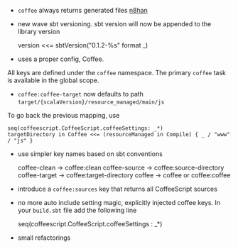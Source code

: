 * `coffee` always returns generated files [n8han](http://github.com/n8han)

* new wave sbt versioning. sbt version will now be appended to the library version

    version <<= sbtVersion("0.1.2-%s" format _)

* uses a proper config, Coffee.

All keys are defined under the `coffee` namespace. The primary `coffee` task is available in the global scope.

* `coffee:coffee-target` now defaults to path `target/{scalaVersion}/resource_managed/main/js`

To go back the previous mapping, use

    seq(coffeescript.CoffeeScript.coffeeSettings: _*)
    targetDirectory in Coffee <<= (resourceManaged in Compile) { _ / "www" / "js" }

* use simpler key names based on sbt conventions

    coffee-clean  -> coffee:clean
    coffee-source -> coffee:source-directory
    coffee-target -> coffee:target-directory
    coffee        -> coffee or coffee:coffee

* introduce a `coffee:sources` key that returns all CoffeeScript sources

* no more auto include setting magic, explicitly injected coffee keys. In your `build.sbt` file add the following line

    seq(coffeescript.CoffeeScript.coffeeSettings : _*)

* small refactorings

